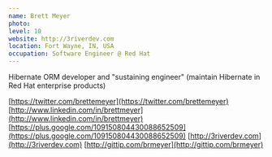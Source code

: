 ```yaml
---
name: Brett Meyer
photo:
level: 10
website: http://3riverdev.com
location: Fort Wayne, IN, USA
occupation: Software Engineer @ Red Hat
---
```

Hibernate ORM developer and "sustaining engineer" (maintain Hibernate in Red Hat
enterprise products)

[https://twitter.com/brettemeyer](https://twitter.com/brettemeyer)
[http://www.linkedin.com/in/brettmeyer](http://www.linkedin.com/in/brettmeyer)
[https://plus.google.com/109150804430088652509](https://plus.google.com/109150804430088652509)
[http://3riverdev.com](http://3riverdev.com)
[http://gittip.com/brmeyer](http://gittip.com/brmeyer)
